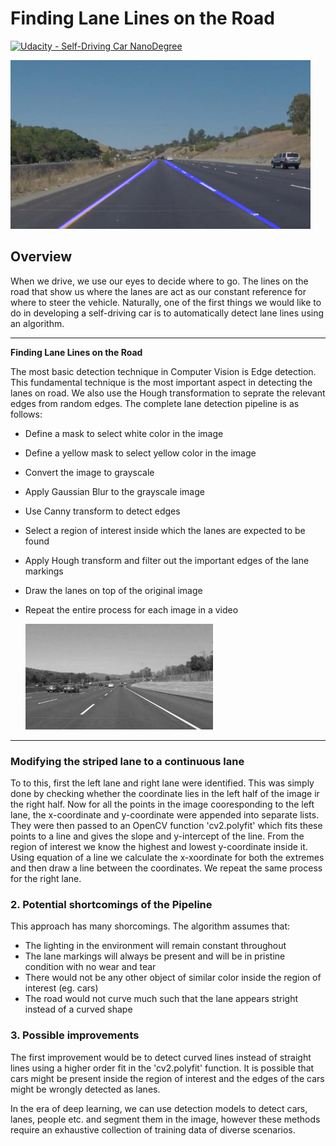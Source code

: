 # **Finding Lane Lines on the Road** 
[![Udacity - Self-Driving Car NanoDegree](https://s3.amazonaws.com/udacity-sdc/github/shield-carnd.svg)](http://www.udacity.com/drive)

<img src="test_videos_output/solidYellowCurve.jpg" width="480" alt="Combined Image" />

## Overview

When we drive, we use our eyes to decide where to go.  The lines on the road that show us where the lanes are act as our constant reference for where to steer the vehicle.  Naturally, one of the first things we would like to do in developing a self-driving car is to automatically detect lane lines using an algorithm.

---

**Finding Lane Lines on the Road**

The most basic detection technique in Computer Vision is Edge detection. This fundamental technique is the most important aspect in detecting the lanes on road. We also use the Hough transformation to seprate the relevant edges from random edges. The complete lane detection pipeline is as follows:

- Define a mask to select white color in the image
- Define a yellow mask to select yellow color in the image
- Convert the image to grayscale
- Apply Gaussian Blur to the grayscale image
- Use Canny transform to detect edges
- Select a region of interest inside which the lanes are expected to be found
- Apply Hough transform and filter out the important edges of the lane markings
- Draw the lanes on top of the original image
- Repeat the entire process for each image in a video

    ![Grayscale image][image1]


[//]: # (Image References)

[image1]: ./examples/grayscale.jpg "Grayscale"

---

### Modifying the striped lane to a continuous lane

To to this, first the left lane and right lane were identified. This was simply done by checking whether the coordinate lies in the left half of the image ir the right half. Now for all the points in the image cooresponding to the left lane, the x-coordinate and y-coordinate were appended into separate lists. They were then passed to an OpenCV function 'cv2.polyfit' which fits these points to a line and gives the slope and y-intercept of the line. From the region of interest we know the highest and lowest y-coordinate inside it. Using equation of a line we calculate the x-xoordinate for both the extremes and then draw a line between the coordinates. We repeat the same process for the right lane.




### 2. Potential shortcomings of the Pipeline


This approach has many shorcomings. The algorithm assumes that:
- The lighting in the environment will remain constant throughout
- The lane markings will always be present and will be in pristine condition with no wear and tear
- There would not be any other object of similar color inside the region of interest (eg. cars)
- The road would not curve much such that the lane appears stright instead of a curved shape


### 3. Possible improvements

The first improvement would be to detect curved lines instead of straight lines using a higher order fit in the 'cv2.polyfit' function. It is possible that cars might be present inside the region of interest and the edges of the cars might be wrongly detected as lanes.

In the era of deep learning, we can use detection models to detect cars, lanes, people etc. and segment them in the image, however these methods require an exhaustive collection of training data of diverse scenarios.
